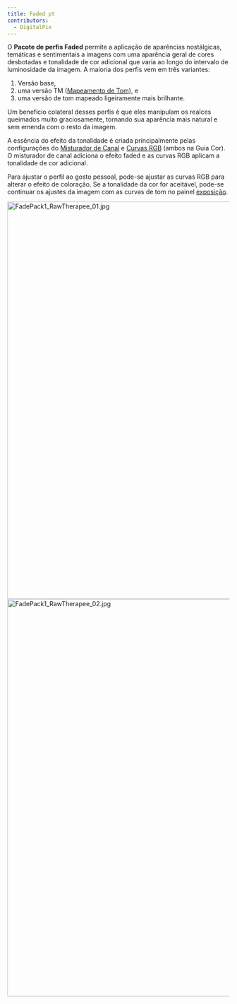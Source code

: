 ```yaml
---
title: Faded pt
contributors:
  - DigitalPix
---
```


O **Pacote de perfis Faded** permite a aplicação de aparências
nostálgicas, temáticas e sentimentais a imagens com uma aparência geral
de cores desbotadas e tonalidade de cor adicional que varia ao longo do
intervalo de luminosidade da imagem. A maioria dos perfis vem em três
variantes:

1.  Versão base,
2.  uma versão TM ([Mapeamento de Tom](Mapeamento_de_Tom.md)), e
3.  uma versão de tom mapeado ligeiramente mais brilhante.

Um benefício colateral desses perfis é que eles manipulam os realces
queimados muito graciosamente, tornando sua aparência mais natural e sem
emenda com o resto da imagem.

A essência do efeito da tonalidade é criada principalmente pelas
configurações do [Misturador de Canal](Misturador_de_Canal.md) e
[Curvas RGB](Curvas_RGB.md) (ambos na Guia Cor). O misturador de
canal adiciona o efeito faded e as curvas RGB aplicam a tonalidade de
cor adicional.

Para ajustar o perfil ao gosto pessoal, pode-se ajustar as curvas RGB
para alterar o efeito de coloração. Se a tonalidade da cor for
aceitável, pode-se continuar os ajustes da imagem com as curvas de tom
no painel [exposição](exposição.md).

<img src="/images/FadePack1_RawTherapee_01.jpg"
title="FadePack1_RawTherapee_01.jpg" width="900"
alt="FadePack1_RawTherapee_01.jpg" />
<img src="/images/FadePack1_RawTherapee_02.jpg"
title="FadePack1_RawTherapee_02.jpg" width="900"
alt="FadePack1_RawTherapee_02.jpg" />
